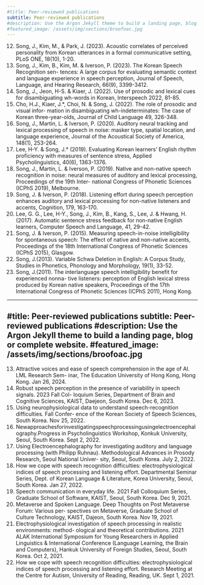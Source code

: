 ```yaml
---
#title: Peer-reviewed publications
subtitle: Peer-reviewed publications
#description: Use the Argon Jekyll theme to build a landing page, blog or complete website.
#featured_image: /assets/img/sections/broofoac.jpg
---
```


12. Song, J., Kim, M., & Park, J. (2023). Acoustic correlates of perceived personality from Korean utterances in a formal communicative setting, PLoS ONE, 18(10), 1-20.
11. Song, J., Kim, B., Kim, M. & Iverson, P. (2023). The Korean Speech Recognition sen- tences: A large corpus for evaluating semantic context and language experience in speech perception, Journal of Speech, Language, and Hearing Research, 66(9), 3399-3412.
10. Song, J., Jeon, H-S. & Kiaer, J. (2022). Use of prosodic and lexical cues for disambiguating wh-words in Korean, Interspeech 2022, 81-85.
9. Cho, H.J., Kiaer, J.*, Choi, N. & Song, J. (2022). The role of prosodic and visual infor- mation in disambiguating wh-indeterminates: The case of Korean three-year-olds, Journal of Child Language 49, 326-348.
8. Song, J., Martin, L. & Iverson, P. (2020). Auditory neural tracking and lexical processing of speech in noise: masker type, spatial location, and language experience, Journal of the Acoustical Society of America, 148(1), 253-264.
7. Lee, H-Y. & Song, J.* (2019). Evaluating Korean learners’ English rhythm proficiency with measures of sentence stress, Applied Psycholinguistics, 40(6), 1363-1376.
6. Song, J., Martin, L. & Iverson, P. (2019). Native and non-native speech recognition in noise: neural measures of auditory and lexical processing, Proceedings of the 19th Inter- national Congress of Phonetic Sciences (ICPhS 2019), Melbourne.
5. Song, J. & Iverson, P. (2018). Listening effort during speech perception enhances auditory and lexical processing for non-native listeners and accents, Cognition, 179, 163-170.
4. Lee, G. G., Lee, H-Y., Song, J., Kim, B., Kang, S., Lee, J. & Hwang, H. (2017). Automatic sentence stress feedback for non-native English learners, Computer Speech and Language, 41, 29-42.
3. Song, J. & Iverson, P. (2015). Measuring speech-in-noise intelligibility for spontaneous speech: The effect of native and non-native accents, Proceedings of the 18th International Congress of Phonetic Sciences (ICPhS 2015), Glasgow.
2. Song, J.(2013). Variable Schwa Deletion in English: A Corpus Study, Studies in Phonetics, Phonology and Morphology, 19(1), 33-52.
1. Song, J.(2011). The interlanguage speech intelligibility benefit for experienced nonna- tive listeners: perception of English lexical stress produced by Korean native speakers, Proceedings of the 17th International Congress of Phonetic Sciences (ICPhS 2011), Hong Kong.

---
#title: Peer-reviewed publications
subtitle: Peer-reviewed publications
#description: Use the Argon Jekyll theme to build a landing page, blog or complete website.
#featured_image: /assets/img/sections/broofoac.jpg
---

13. Attractive voices and ease of speech comprehension in the age of AI. LML Research Sem- inar, The Education University of Hong Kong, Hong Kong. Jan 26, 2024.
12. Robust speech perception in the presence of variability in speech signals. 2023 Fall Col- loquium Series, Department of Brain and Cognitive Sciences, KAIST, Daejeon, South Korea. Dec 6, 2023.
11. Using neurophysiological data to understand speech-recognition difficulties. Fall Confer- ence of the Korean Society of Speech Sciences, South Korea. Nov 25, 2022.
10. Newapproachesforinvestigatingspeechprocessingusingelectroencephalography.Progress in Psycholinguistics Workshop, Konkuk University, Seoul, South Korea. Sept 2, 2022.
9. Using Electroencephalography for investigating auditory and language processing (with Philipp Ruhnau). Methodological Advances in Prosody Research, Seoul National Univer- sity, Seoul, South Korea. July 2, 2022.
8. How we cope with speech recognition difficulties: electrophysiological indices of speech processing and listening effort. Departmental Seminar Series, Dept. of Korean Language & Literature, Korea University, Seoul, South Korea. Jan 27, 2022.
7. Speech communication in everyday life. 2021 Fall Colloquium Series, Graduate School of Software, KAIST, Seoul, South Korea. Dec 9, 2021.
6. Metaverse and Spoken Language. Deep Thoughts on Post Metaverse Forum: Various per- spectives on Metaverse, Graduate School of Culture Technology, KAIST, Dajeon, South Korea. Nov 19, 2021.
5. Electrophysiological investigation of speech processing in realistic environments: method- ological and theoretical contributions. 2021 ALAK International Symposium for Young Researchers in Applied Linguistics & International Conference (Language Learning, the Brain and Computers), Hankuk University of Foreign Studies, Seoul, South Korea. Oct 2, 2021.
4. How we cope with speech recognition difficulties: electrophysiological indices of speech processing and listening effort. Research Meeting at the Centre for Autism, University of Reading, Reading, UK. Sept 1, 2021.